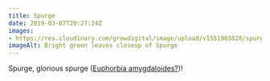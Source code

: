 ```yaml
---
title: Spurge
date: 2019-03-07T20:27:24Z
images: 
- https://res.cloudinary.com/growdigital/image/upload/v1551903828/spurge-1704F547.jpg
imageAlt: Bright green leaves closeup of Spurge
---
```


Spurge, glorious spurge ([Euphorbia amygdaloides?](https://en.wikipedia.org/wiki/Euphorbia_amygdaloides))!
